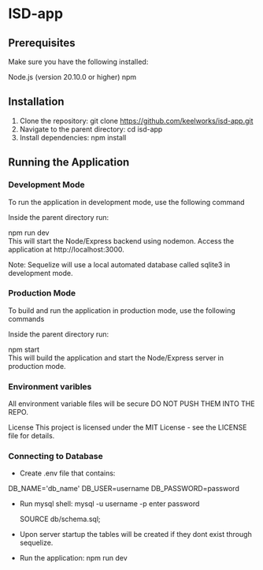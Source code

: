 # ISD-app

## Prerequisites

Make sure you have the following installed:

Node.js (version 20.10.0 or higher)
npm

## Installation

1. Clone the repository:
   git clone https://github.com/keelworks/isd-app.git
2. Navigate to the parent directory:
   cd isd-app
3. Install dependencies:
   npm install

## Running the Application

### Development Mode

To run the application in development mode, use the following command

Inside the parent directory run:

npm run dev <br>
This will start the Node/Express backend using nodemon. Access the application at http://localhost:3000.

Note: Sequelize will use a local automated database called sqlite3 in development mode.

### Production Mode

To build and run the application in production mode, use the following commands

Inside the parent directory run:

npm start <br>
This will build the application and start the Node/Express server in production mode.

### Environment varibles

All environment variable files will be secure DO NOT PUSH THEM INTO THE REPO.

License
This project is licensed under the MIT License - see the LICENSE file for details.

### Connecting to Database

-   Create .env file that contains:

DB_NAME='db_name'
DB_USER=username
DB_PASSWORD=password

-   Run mysql shell:
    mysql -u username -p
    enter password
   
    SOURCE db/schema.sql;

-   Upon server startup the tables will be created if they dont exist through sequelize.

-   Run the application:
    npm run dev
